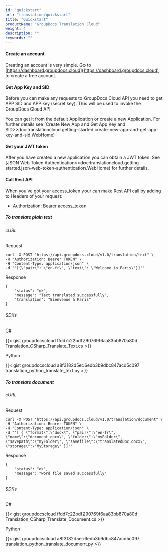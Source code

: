 ```yaml
---
id: "quickstart"
url: "translation/quickstart"
title: "Quickstart"
productName: "GroupDocs.Translation Cloud"
weight: 4
description: ""
keywords: ""
---
```


####   ####

#### Create an account ####

Creating an account is very simple. Go to [https://dashboard.groupdocs.cloud](https://dashboard.groupdocs.cloud) to create a free account.


#### Get App Key and SID ####

Before you can make any requests to GroupDocs Cloud API you need to get APP SID and APP key (secret key). This will be used to invoke the GroupDocs Cloud API.

You can get it from the default Application or create a new Application. For further details see [Create New App and Get App Key and SID>>doc:translationcloud.getting-started.create-new-app-and-get-app-key-and-sid.WebHome)


#### Get your JWT token ####

After you have created a new application you can obtain a JWT token. See [JSON Web Token Authentication>>doc:translationcloud.getting-started.json-web-token-authentication.WebHome) for further details.


#### Call Rest API ####

When you’ve got your access_token your can make Rest API call by adding to Headers of your request:

* Authorization: Bearer access_token

##### To translate plain text #####

###### cURL ######

Request

```
curl -X POST "https://api.groupdocs.cloud/v1.0/translation/text" \
-H "Authorization: Bearer TOKEN" \
-H "Content-Type: application/json" \
-d "'[{\"pair\": \"en-fr\", \"text\": \"Welcome to Paris\"}]'"
```

Response

``` 
{
    "status": "ok",
    "message": "Text translated successfully",
    "translation": "Bienvenue à Paris"
}
```



###### SDKs ######

C#

{{< gist groupdocscloud ffdd7c22bdf290769f6aa83bb870a80d Translation_CSharp_Translate_Text.cs >}}

Python

{{< gist groupdocscloud a8f3182d5ec6edb3b9dbc847acd5c097 translation_python_translate_text.py >}}

##### To translate document #####

###### cURL ######

Request

``` 
curl -X POST "https://api.groupdocs.cloud/v1.0/translation/document" \
-H "Authorization: Bearer TOKEN" \
-H "Content-Type: application/json" \
-d "'[ { \"format\":\"docx\", \"pair\":\"en-fr\", \"name\":\"document.docx\", \"folder\":\"myFolder\", \"savepath\":\"myFolder\", \"savefile\":\"translatedDoc.docx\", \"storage\":\"MyStorage\" }]'"
```

Response

``` 
{
    "status": "ok",
    "message": "word file saved successfully"
}
```

###### SDKs ######

C#

{{< gist groupdocscloud ffdd7c22bdf290769f6aa83bb870a80d Translation_CSharp_Translate_Document.cs >}}

Python

{{< gist groupdocscloud a8f3182d5ec6edb3b9dbc847acd5c097 translation_python_translate_document.py >}}




